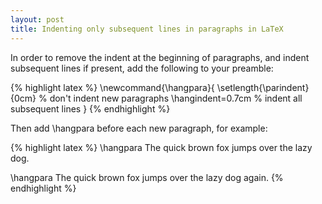 ```yaml
---
layout: post
title: Indenting only subsequent lines in paragraphs in LaTeX
---
```


In order to remove the indent at the beginning of paragraphs, and indent subsequent lines if present, add the following to your preamble: 
    
{% highlight latex %}
\newcommand{\hangpara}{
 \setlength{\parindent}{0cm} % don't indent new paragraphs
 \hangindent=0.7cm % indent all subsequent lines
}
{% endhighlight %}

Then add \hangpara before each new paragraph, for example: 
    
{% highlight latex %}
\hangpara
The quick brown fox jumps over the lazy dog.

\hangpara
The quick brown fox jumps over the lazy dog again.
{% endhighlight %}

